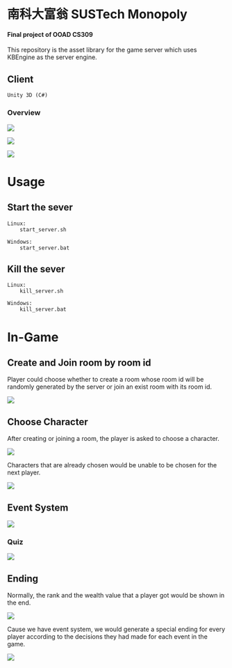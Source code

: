 南科大富翁 SUSTech Monopoly
===

#### Final project of OOAD CS309

This repository is the asset library for the game server which uses KBEngine as the server engine.

## Client

	Unity 3D (C#)

### Overview

![](resource/4.png)

![](resource/5.png)

![](resource/snipaste_20190211_002330.png)

# Usage

## Start the sever

	Linux:
		start_server.sh

	Windows:
		start_server.bat


## Kill the sever

	Linux:
		kill_server.sh

	Windows:
		kill_server.bat

# In-Game

## Create and Join room by room id

Player could choose whether to create a room whose room id will be randomly generated by the server or join an exist room with its room id.

![](resource/QQ20190210-0.jpg)

## Choose Character

After creating or joining a room, the player is asked to choose a character.

![](resource/QQ20190210-0.png)

Characters that are already chosen would be unable to be chosen for the next player.

![](resource/1.png)

## Event System

![](resource/snipaste_20190210_235722.png)

### Quiz

![](resource/2.png)

## Ending

Normally, the rank and the wealth value that a player got would be shown in the end.

![](resource/QQ20190210-1.jpg)

Cause we have event system, we would generate a special ending for every player according to the decisions they had made for each event in the game.

![](resource/3.png)
